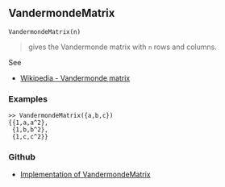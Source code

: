 ## VandermondeMatrix

```
VandermondeMatrix(n)
```

> gives the Vandermonde matrix with `n` rows and columns.

See  
* [Wikipedia - Vandermonde matrix](https://en.wikipedia.org/wiki/Vandermonde_matrix)

### Examples
 
```
>> VandermondeMatrix({a,b,c})
{{1,a,a^2},
 {1,b,b^2},
 {1,c,c^2}}
```
### Github
* [Implementation of VandermondeMatrix](https://github.com/axkr/symja_android_library/blob/master/symja_android_library/matheclipse-core/src/main/java/org/matheclipse/core/builtin/LinearAlgebra.java#L4426) 
